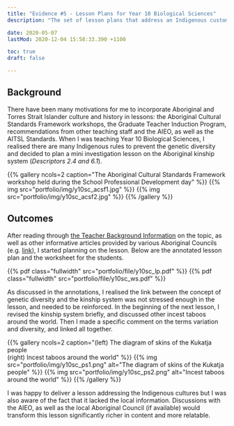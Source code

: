 ```yaml
---
title: "Evidence #5 - Lesson Plans for Year 10 Biological Sciences"
description: "The set of lesson plans that address an Indigenous custom as a way of preserving genetic variations."

date: 2020-05-07
lastMod: 2020-12-04 15:58:33.390 +1100

toc: true
draft: false

---
```


## Background

There have been many motivations for me to incorporate Aboriginal and  Torres Strait Islander culture and history in lessons: the Aboriginal  Cultural Standards Framework workshops, the Graduate Teacher Induction  Program, recommendations from other teaching staff and the AIEO, as well  as the AITSL Standards. When I was teaching Year 10 Biological Sciences, I realised there are many Indigenous rules to prevent the  genetic diversity and decided to plan a mini investigation lesson on the  Aboriginal kinship system (*Descriptors 2.4 and 6.1*).

{{% gallery ncols=2 caption="The Aboriginal Cultural Standards Framework workshop held during the School Professional Development day" %}}
  {{% img src="portfolio/img/y10sc_acsf1.jpg" %}}
  {{% img src="portfolio/img/y10sc_acsf2.jpg" %}}
{{% /gallery %}}

## Outcomes

After reading through [the Teacher Background Information](https://www.australiancurriculum.edu.au/TeacherBackgroundInfo?id=56349) on the topic, as well as other informative articles provided by various Aboriginal Councils (e.g. [link](https://www.clc.org.au/articles/info/aboriginal-kinship)), I started planning on the lesson. Below are the annotated lesson plan and the worksheet for the students.

{{% pdf class="fullwidth" src="portfolio/file/y10sc_lp.pdf" %}}
{{% pdf class="fullwidth" src="portfolio/file/y10sc_ws.pdf" %}}

As discussed in the annotations, I realised the link between the concept of genetic diversity and the kinship system was not stressed enough in the lesson, and needed to be reinforced. In the beginning of the next lesson, I revised the kinship system briefly, and discussed other incest taboos around the world. Then I made a specific comment on the terms variation and diversity, and linked all together.

{{% gallery ncols=2 caption="(left) The diagram of skins of the Kukatja people<br>(right) Incest taboos around the world" %}}
  {{% img src="portfolio/img/y10sc_ps1.png" alt="The diagram of skins of the Kukatja people" %}}
  {{% img src="portfolio/img/y10sc_ps2.png" alt="Incest taboos around the world" %}}
{{% /gallery %}}

I was happy to deliver a lesson addressing the Indigenous cultures but I was also aware of the fact that it lacked the local information. Discussions with the AIEO, as well as the local Aboriginal Council (if available) would transform this lesson significantly richer in content and more relatable.
